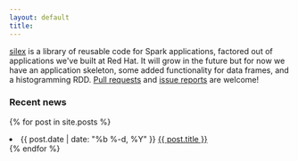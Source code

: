 ```yaml
---
layout: default
title:
---
```


[silex](https://github.com/radanalyticsio/silex) is a library of reusable code for Spark applications, factored out of applications we've built at Red Hat.  It will grow in the future but for now we have an application skeleton, some added functionality for data frames, and a histogramming RDD.  [Pull requests](https://github.com/radanalyticsio/silex/pulls) and [issue reports](https://github.com/radanalyticsio/silex/issues) are welcome!

### Recent news

{% for post in site.posts %}
  <li>
    <span class="post-date">{{ post.date | date: "%b %-d, %Y" }}</span>
    <a class="post-link" href="{{ post.url | prepend: site.baseurl }}">{{ post.title }}</a>
  </li>
{% endfor %}


